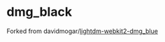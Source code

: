 # dmg_black

Forked from davidmogar/[lightdm-webkit2-dmg_blue](https://github.com/davidmogar/lightdm-webkit2-dmg_blue)
